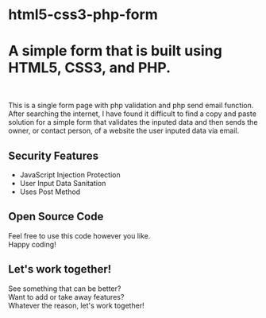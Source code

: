 # html5-css3-php-form
<h1>A simple form that is built using HTML5, CSS3, and PHP.</h1><br /><p>This is a single form page with php validation and php send email function.<br />After searching the internet, I have found it difficult to find a copy and paste solution for a simple form that validates the inputed data and then sends the owner, or contact person, of a website the user inputed data via email.</p>
<h2>Security Features</h2>
<p><ul><li>JavaScript Injection Protection</li>
  <li>User Input Data Sanitation</li>
  <li>Uses Post Method</li></ul></p>
  <h2>Open Source Code</h2>
  <p>Feel free to use this code however you like.<br />Happy coding!</p>
  <h2>Let's work together!</h2>
  <p>See something that can be better?<br />Want to add or take away features?<br />Whatever the reason, let's work together!</p>
